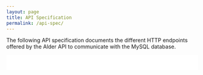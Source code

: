 ```yaml
---
layout: page
title: API Specification
permalink: /api-spec/
---
```


<link rel="stylesheet" href="https://unpkg.com/swagger-ui-dist/swagger-ui.css">

<style>
  #swagger-ui {
    background-color: white;
    padding: 20px;
  }
</style>

The following API specification documents the different HTTP endpoints offered by the Alder API to communicate with the MySQL database.

<div id="swagger-ui"></div>

<script src="https://unpkg.com/swagger-ui-dist/swagger-ui-bundle.js"></script>
<script src="https://unpkg.com/swagger-ui-dist/swagger-ui-standalone-preset.js"></script>
<script>
  const ui = SwaggerUIBundle({
    url: "{{ site.baseurl }}/api-spec/spec.yaml",
    dom_id: '#swagger-ui',
    presets: [
      SwaggerUIBundle.presets.apis,
      SwaggerUIStandalonePreset
    ],
    layout: "StandaloneLayout",
    supportedSubmitMethods: [] // Disables "Try it out"
  })
</script>
